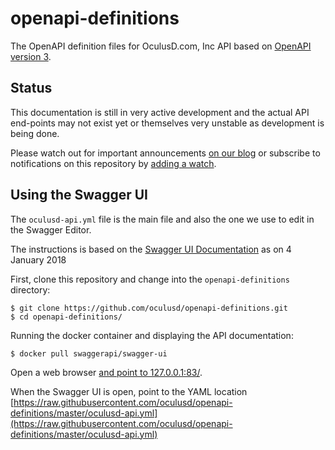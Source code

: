 # openapi-definitions

The OpenAPI definition files for OculusD.com, Inc API based on
[OpenAPI version 3](https://swagger.io/docs/specification/basic-structure/).

## Status

This documentation is still in very active development and the actual API end-points may not exist yet or themselves
very unstable as development is being done.

Please watch out for important announcements [on our blog](https://www.oculusd.com/blog) or subscribe to notifications
on this repository by [adding a watch](https://help.github.com/articles/watching-and-unwatching-repositories/).

## Using the Swagger UI

The `oculusd-api.yml` file is the main file and also the one we use to edit in the Swagger Editor. 

The instructions is based on the [Swagger UI Documentation](https://github.com/swagger-api/swagger-ui) as on
4 January 2018

First, clone this repository and change into the `openapi-definitions` directory:

    $ git clone https://github.com/oculusd/openapi-definitions.git
    $ cd openapi-definitions/

Running the docker container and displaying the API documentation:

    $ docker pull swaggerapi/swagger-ui

Open a web browser [and point to 127.0.0.1:83/](http://127.0.0.1:83/).

When the Swagger UI is open, point to the YAML location [https://raw.githubusercontent.com/oculusd/openapi-definitions/master/oculusd-api.yml](https://raw.githubusercontent.com/oculusd/openapi-definitions/master/oculusd-api.yml)
